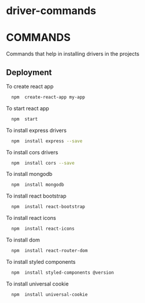 # driver-commands

# COMMANDS

Commands that help in installing drivers in the projects

## Deployment

To create react app

```bash
  npm  create-react-app my-app
```

To start react app

```bash
  npm  start
```
To install express drivers

```bash
  npm  install express --save
```
To install cors drivers

```bash
  npm  install cors --save
```
To install mongodb

```bash
  npm  install mongodb
```

To install react bootstrap

```bash
  npm  install react-bootstrap
```
To install react icons

```bash
  npm  install react-icons
```
To install dom

```bash
  npm  install react-router-dom
```
To install styled components

```bash
  npm  install styled-components @version
```
To install universal cookie

```bash
  npm  install universal-cookie
```
